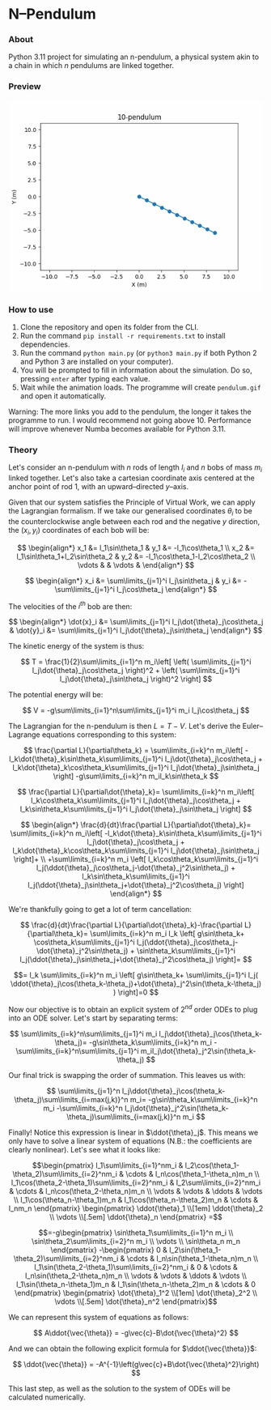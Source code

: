 # N&ndash;Pendulum
### About
Python 3.11 project for simulating an n-pendulum, a physical system akin to a chain in which $n$ pendulums are linked together.

### Preview
![alt text](preview.gif)

### How to use
1. Clone the repository and open its folder from the CLI.
2. Run the command `pip install -r requirements.txt` to install dependencies.
3. Run the command `python main.py` (or `python3 main.py` if both Python 2 and Python 3 are installed on your computer).
4. You will be prompted to fill in information about the simulation. Do so, pressing `enter` after typing each value.
5. Wait while the animation loads. The programme will create `pendulum.gif` and open it automatically.

Warning: The more links you add to the pendulum, the longer it takes the programme to run. I would recommend not going above 10. Performance will improve whenever Numba becomes available for Python 3.11.

### Theory
Let's consider an n-pendulum with $n$ rods of length $l_i$ and $n$ bobs of mass $m_i$ linked together. Let's also take a cartesian coordinate axis centered at the anchor point of rod $1$, with an upward&ndash;directed $y$&ndash;axis. 

Given that our system satisfies the Principle of Virtual Work, we can apply the Lagrangian formalism. If we take our generalised coordinates $\theta_i$ to be the counterclockwise angle between each rod and the negative $y$ direction, the $(x_i,y_i)$ coordinates of each bob will be:

$$
\begin{align*}
x_1 &= l_1\sin\theta_1 & y_1 &= -l_1\cos\theta_1 \\
x_2 &= l_1\sin\theta_1+l_2\sin\theta_2 & y_2 &= -l_1\cos\theta_1-l_2\cos\theta_2 \\
\vdots & & \vdots &
\end{align*}
$$

$$
\begin{align*}
x_i &= \sum\limits_{j=1}^i l_j\sin\theta_j & y_i &= -\sum\limits_{j=1}^i l_j\cos\theta_j
\end{align*}
$$

The velocities of the $i^{th}$ bob are then:

$$
\begin{align*}
\dot{x}_i &= \sum\limits_{j=1}^i l_j\dot{\theta}_j\cos\theta_j & \dot{y}_i &= \sum\limits_{j=1}^i l_j\dot{\theta}_j\sin\theta_j
\end{align*}
$$

The kinetic energy of the system is thus:

$$
T = \frac{1}{2}\sum\limits_{i=1}^n m_i\left[
    \left(
        \sum\limits_{j=1}^i l_j\dot{\theta}_j\cos\theta_j
    \right)^2
    +
    \left(
        \sum\limits_{j=1}^i l_j\dot{\theta}_j\sin\theta_j
    \right)^2
\right]
$$

The potential energy will be:

$$
V = -g\sum\limits_{i=1}^n\sum\limits_{j=1}^i m_i l_j\cos\theta_j
$$

The Lagrangian for the n-pendulum is then $L=T-V$. Let's derive the Euler&ndash;Lagrange equations corresponding to this system:

$$
\frac{\partial L}{\partial\theta_k} =
\sum\limits_{i=k}^n m_i\left[
    -l_k\dot{\theta}_k\sin\theta_k\sum\limits_{j=1}^i l_j\dot{\theta}_j\cos\theta_j
    +
    l_k\dot{\theta}_k\cos\theta_k\sum\limits_{j=1}^i l_j\dot{\theta}_j\sin\theta_j
\right]
-g\sum\limits_{i=k}^n m_il_k\sin\theta_k
$$

$$
\frac{\partial L}{\partial\dot{\theta}_k}=
\sum\limits_{i=k}^n m_i\left[
    l_k\cos\theta_k\sum\limits_{j=1}^i l_j\dot{\theta}_j\cos\theta_j
    +
    l_k\sin\theta_k\sum\limits_{j=1}^i l_j\dot{\theta}_j\sin\theta_j
\right]
$$

$$
\begin{align*}
\frac{d}{dt}\frac{\partial L}{\partial\dot{\theta}_k}=
\sum\limits_{i=k}^n m_i\left[
    -l_k\dot{\theta}_k\sin\theta_k\sum\limits_{j=1}^i l_j\dot{\theta}_j\cos\theta_j
    +
    l_k\dot{\theta}_k\cos\theta_k\sum\limits_{j=1}^i l_j\dot{\theta}_j\sin\theta_j
\right]+ \\
+\sum\limits_{i=k}^n m_i
\left[
    l_k\cos\theta_k\sum\limits_{j=1}^i l_j(\ddot{\theta}_j\cos\theta_j-\dot{\theta}_j^2\sin\theta_j)
    +
    l_k\sin\theta_k\sum\limits_{j=1}^i l_j(\ddot{\theta}_j\sin\theta_j+\dot{\theta}_j^2\cos\theta_j)
\right]
\end{align*}
$$

We're thankfully going to get a lot of term cancellation:

$$
\frac{d}{dt}\frac{\partial L}{\partial\dot{\theta}_k}-\frac{\partial L}{\partial\theta_k}=
\sum\limits_{i=k}^n m_i l_k
\left[
    g\sin\theta_k+
    \cos\theta_k\sum\limits_{j=1}^i l_j(\ddot{\theta}_j\cos\theta_j-\dot{\theta}_j^2\sin\theta_j)
    +
    \sin\theta_k\sum\limits_{j=1}^i l_j(\ddot{\theta}_j\sin\theta_j+\dot{\theta}_j^2\cos\theta_j)
\right]=
$$

$$=
l_k \sum\limits_{i=k}^n m_i
\left[
    g\sin\theta_k+
    \sum\limits_{j=1}^i l_j(
        \ddot{\theta}_j\cos(\theta_k-\theta_j)+\dot{\theta}_j^2\sin(\theta_k-\theta_j)
        )
\right]=0
$$

Now our objective is to obtain an explicit system of $2^{nd}$ order ODEs to plug into an ODE solver. Let's start by separating terms:

$$
\sum\limits_{i=k}^n\sum\limits_{j=1}^i
m_i l_j\ddot{\theta}_j\cos(\theta_k-\theta_j)=
-g\sin\theta_k\sum\limits_{i=k}^n m_i
-\sum\limits_{i=k}^n\sum\limits_{j=1}^i m_il_j\dot{\theta}_j^2\sin(\theta_k-\theta_j)
$$

Our final trick is swapping the order of summation. This leaves us with:

$$
\sum\limits_{j=1}^n l_j\ddot{\theta}_j\cos(\theta_k-\theta_j)\sum\limits_{i=max(j,k)}^n m_i=
-g\sin\theta_k\sum\limits_{i=k}^n m_i
-\sum\limits_{i=k}^n l_j\dot{\theta}_j^2\sin(\theta_k-\theta_j)\sum\limits_{i=max(j,k)}^n m_i
$$

Finally! Notice this expression is linear in $\ddot{\theta}_j$. This means we only have to solve a linear system of equations (N.B.: the coefficients are clearly nonlinear). Let's see what it looks like: 

```math
\begin{pmatrix}
l_1\sum\limits_{i=1}^nm_i & l_2\cos(\theta_1-\theta_2)\sum\limits_{i=2}^nm_i & \cdots & l_n\cos(\theta_1-\theta_n)m_n \\
l_1\cos(\theta_2-\theta_1)\sum\limits_{i=2}^nm_i & l_2\sum\limits_{i=2}^nm_i & \cdots & l_n\cos(\theta_2-\theta_n)m_n \\
\vdots & \vdots & \ddots & \vdots \\
l_1\cos(\theta_n-\theta_1)m_n & l_1\cos(\theta_n-\theta_2)m_n & \cdots & l_nm_n
\end{pmatrix}
\begin{pmatrix}
\ddot{\theta}_1 \\[1em]
\ddot{\theta}_2 \\
\vdots \\[.5em]
\ddot{\theta}_n 
\end{pmatrix}
=
```

```math
=-g\begin{pmatrix}
\sin\theta_1\sum\limits_{i=1}^n m_i \\
\sin\theta_2\sum\limits_{i=2}^n m_i \\
\vdots \\
\sin\theta_n m_n
\end{pmatrix}
-\begin{pmatrix}
0 & l_2\sin(\theta_1-\theta_2)\sum\limits_{i=2}^nm_i & \cdots & l_n\sin(\theta_1-\theta_n)m_n \\
l_1\sin(\theta_2-\theta_1)\sum\limits_{i=2}^nm_i & 0 & \cdots & l_n\sin(\theta_2-\theta_n)m_n \\
\vdots & \vdots & \ddots & \vdots \\
l_1\sin(\theta_n-\theta_1)m_n & l_1\sin(\theta_n-\theta_2)m_n & \cdots & 0
\end{pmatrix}
\begin{pmatrix}
\dot{\theta}_1^2 \\[1em]
\dot{\theta}_2^2 \\
\vdots \\[.5em]
\dot{\theta}_n^2 
\end{pmatrix}
```

We can represent this system of equations as follows:

$$
A\ddot{\vec{\theta}} = -g\vec{c}-B\dot{\vec{\theta}^2}
$$

And we can obtain the following explicit formula for $\ddot{\vec{\theta}}$:

$$
\ddot{\vec{\theta}} = -A^{-1}\left(g\vec{c}+B\dot{\vec{\theta}^2}\right)
$$

This last step, as well as the solution to the system of ODEs will be calculated numerically.